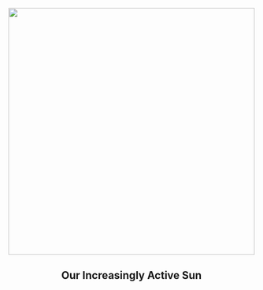 
<p align="center"><img src="https://apod.nasa.gov/apod/image/2302/SunHalphaC_Ergun_960.jpg" width="500" height="500"></p>
<h2 align="center"> Our Increasingly Active Sun </h2>
